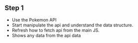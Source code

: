 ## Step 1

* Use the Pokemon API
* Start manipulate the api and understand the data structure.
* Refresh how to fetch api from the main JS.
* Shows any data from the api data